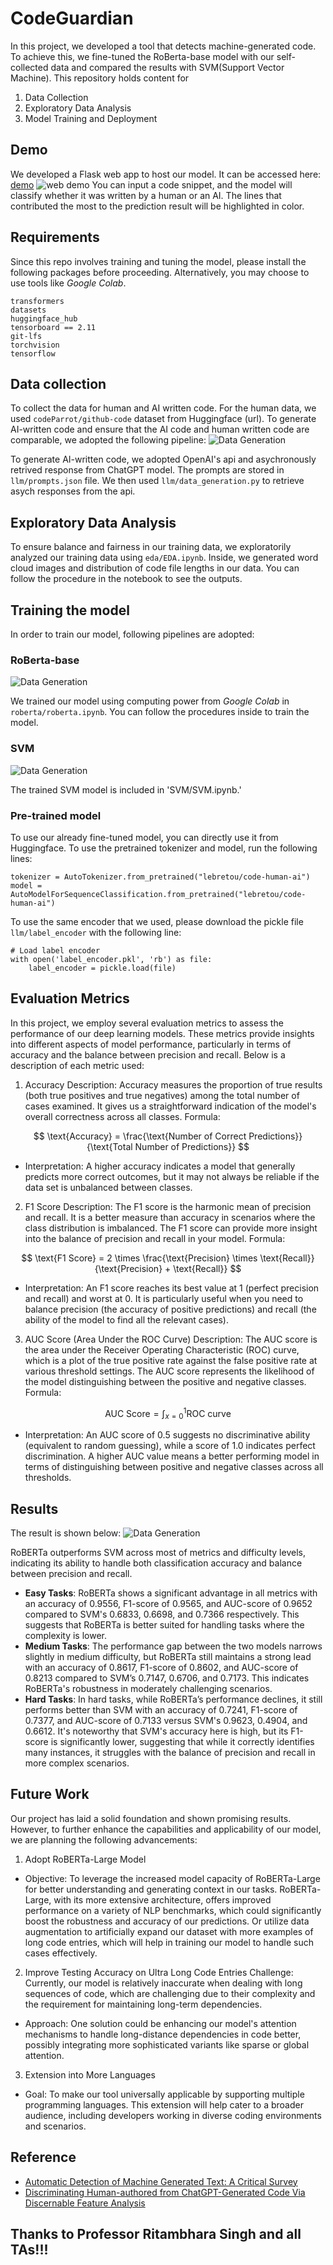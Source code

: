 # CodeGuardian
In this project, we developed a tool that detects machine-generated code. To achieve this,
we fine-tuned the RoBerta-base model with our self-collected data and compared the results with SVM(Support Vector Machine). This repository holds content for
1. Data Collection
2. Exploratory Data Analysis
3. Model Training and Deployment 

## Demo
We developed a Flask web app to host our model. It can be accessed here: [demo](http://codecovenant.com/)
![web demo](./images/demo.png)
You can input a code snippet, and the model will classify whether it was written by a human or an AI. 
The lines that contributed the most to the prediction result will be highlighted in color.

## Requirements
Since this repo involves training and tuning the model, please install the following packages before proceeding. Alternatively, you may choose to use tools like *Google Colab*. 
```
transformers
datasets
huggingface_hub
tensorboard == 2.11
git-lfs
torchvision
tensorflow
```

## Data collection
To collect the data for human and AI written code. For the human data, we used `codeParrot/github-code` dataset 
from Huggingface (url). To generate AI-written code and ensure that the AI code and human written code are comparable, we adopted the following pipeline:
![Data Generation](./images/generation.png)

To generate AI-written code, we adopted OpenAI's api and asychronously retrived response from ChatGPT model. The prompts are stored in `llm/prompts.json` file. We then used `llm/data_generation.py` to retrieve asych responses from the api. 

## Exploratory Data Analysis
To ensure balance and fairness in our training data, we exploratorily analyzed our training data using `eda/EDA.ipynb`. Inside, we generated word cloud images and distribution of code file lengths in our data. 
You can follow the procedure in the notebook to see the outputs. 

## Training the model
In order to train our model, following pipelines are adopted:

### RoBerta-base
![Data Generation](./images/roberta.png)

We trained our model using computing power from *Google Colab* in `roberta/roberta.ipynb`. You can follow the procedures inside to train the model. 


### SVM
![Data Generation](./images/svm.png)

The trained SVM model is included in 'SVM/SVM.ipynb.'

### Pre-trained model
To use our already fine-tuned model, you can directly use it from Huggingface. To use the pretrained tokenizer and 
model, run the following lines:

```
tokenizer = AutoTokenizer.from_pretrained("lebretou/code-human-ai")
model = AutoModelForSequenceClassification.from_pretrained("lebretou/code-human-ai")
```

To use the same encoder that we used, please download the pickle file `llm/label_encoder` with the following line:
```
# Load label encoder
with open('label_encoder.pkl', 'rb') as file:
    label_encoder = pickle.load(file)
```

## Evaluation Metrics
In this project, we employ several evaluation metrics to assess the performance of our deep learning models. These metrics provide insights into different aspects of model performance, particularly in terms of accuracy and the balance between precision and recall. Below is a description of each metric used:
1. Accuracy
Description: Accuracy measures the proportion of true results (both true positives and true negatives) among the total number of cases examined. It gives us a straightforward indication of the model's overall correctness across all classes.
Formula:

$$
\text{Accuracy} = \frac{\text{Number of Correct Predictions}}{\text{Total Number of Predictions}}
$$
 
- Interpretation: A higher accuracy indicates a model that generally predicts more correct outcomes, but it may not always be reliable if the data set is unbalanced between classes.

2. F1 Score
Description: The F1 score is the harmonic mean of precision and recall. It is a better measure than accuracy in scenarios where the class distribution is imbalanced. The F1 score can provide more insight into the balance of precision and recall in your model.
Formula:

$$
\text{F1 Score} = 2 \times \frac{\text{Precision} \times \text{Recall}}{\text{Precision} + \text{Recall}}
$$

- Interpretation: An F1 score reaches its best value at 1 (perfect precision and recall) and worst at 0. It is particularly useful when you need to balance precision (the accuracy of positive predictions) and recall (the ability of the model to find all the relevant cases).

3. AUC Score (Area Under the ROC Curve)
Description: The AUC score is the area under the Receiver Operating Characteristic (ROC) curve, which is a plot of the true positive rate against the false positive rate at various threshold settings. The AUC score represents the likelihood of the model distinguishing between the positive and negative classes.
Formula:

$$
\text{AUC Score} = \int_{x=0}^{1} \text{ROC curve}
$$

- Interpretation: An AUC score of 0.5 suggests no discriminative ability (equivalent to random guessing), while a score of 1.0 indicates perfect discrimination. A higher AUC value means a better performing model in terms of distinguishing between positive and negative classes across all thresholds.

## Results
The result is shown below: 
![Data Generation](./images/results.png)

RoBERTa outperforms SVM across most of metrics and difficulty levels, indicating its ability to handle both classification accuracy and balance between precision and recall.

- **Easy Tasks**:
RoBERTa shows a significant advantage in all metrics with an accuracy of 0.9556, F1-score of 0.9565, and AUC-score of 0.9652 compared to SVM's 0.6833, 0.6698, and 0.7366 respectively. This suggests that RoBERTa is better suited for handling tasks where the complexity is lower.
- **Medium Tasks**:
The performance gap between the two models narrows slightly in medium difficulty, but RoBERTa still maintains a strong lead with an accuracy of 0.8617, F1-score of 0.8602, and AUC-score of 0.8213 compared to SVM’s 0.7147, 0.6706, and 0.7173. This indicates RoBERTa's robustness in moderately challenging scenarios.
- **Hard Tasks**:
In hard tasks, while RoBERTa’s performance declines, it still performs better than SVM with an accuracy of 0.7241, F1-score of 0.7377, and AUC-score of 0.7133 versus SVM's 0.9623, 0.4904, and 0.6612. It's noteworthy that SVM's accuracy here is high, but its F1-score is significantly lower, suggesting that while it correctly identifies many instances, it struggles with the balance of precision and recall in more complex scenarios.

## Future Work
Our project has laid a solid foundation and shown promising results. However, to further enhance the capabilities and applicability of our model, we are planning the following advancements:
1. Adopt RoBERTa-Large Model
- Objective: To leverage the increased model capacity of RoBERTa-Large for better understanding and generating context in our tasks. RoBERTa-Large, with its more extensive architecture, offers improved performance on a variety of NLP benchmarks, which could significantly boost the robustness and accuracy of our predictions. Or utilize data augmentation to artificially expand our dataset with more examples of long code entries, which will help in training our model to handle such cases effectively.

2. Improve Testing Accuracy on Ultra Long Code Entries
Challenge: Currently, our model is relatively inaccurate when dealing with long sequences of code, which are challenging due to their complexity and the requirement for maintaining long-term dependencies.
- Approach: One solution could be enhancing our model's attention mechanisms to handle long-distance dependencies in code better, possibly integrating more sophisticated variants like sparse or global attention.

3. Extension into More Languages
- Goal: To make our tool universally applicable by supporting multiple programming languages. This extension will help cater to a broader audience, including developers working in diverse coding environments and scenarios.

## Reference
- [Automatic Detection of Machine Generated Text: A Critical Survey](https://arxiv.org/pdf/2011.01314)
- [Discriminating Human-authored from ChatGPT-Generated Code Via Discernable Feature Analysis](https://arxiv.org/pdf/2306.14397)

## Thanks to Professor Ritambhara Singh and all TAs!!!
